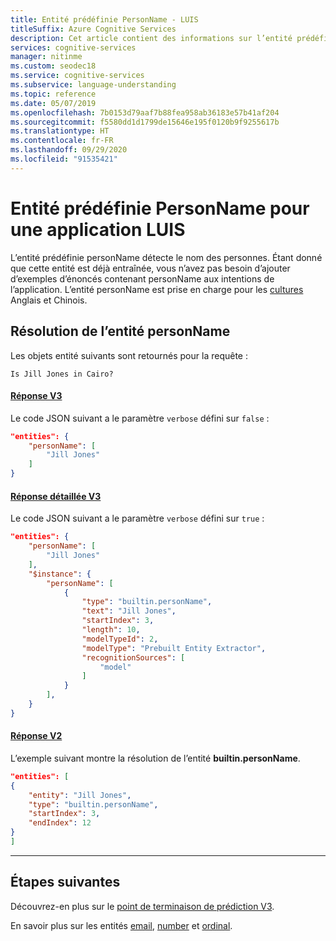 ```yaml
---
title: Entité prédéfinie PersonName - LUIS
titleSuffix: Azure Cognitive Services
description: Cet article contient des informations sur l’entité prédéfinie personName de l’API Language Understanding (LUIS).
services: cognitive-services
manager: nitinme
ms.custom: seodec18
ms.service: cognitive-services
ms.subservice: language-understanding
ms.topic: reference
ms.date: 05/07/2019
ms.openlocfilehash: 7b0153d79aaf7b88fea958ab36183e57b41af204
ms.sourcegitcommit: f5580dd1d1799de15646e195f0120b9f9255617b
ms.translationtype: HT
ms.contentlocale: fr-FR
ms.lasthandoff: 09/29/2020
ms.locfileid: "91535421"
---
```

# <a name="personname-prebuilt-entity-for-a-luis-app"></a>Entité prédéfinie PersonName pour une application LUIS
L’entité prédéfinie personName détecte le nom des personnes. Étant donné que cette entité est déjà entraînée, vous n’avez pas besoin d’ajouter d’exemples d’énoncés contenant personName aux intentions de l’application. L’entité personName est prise en charge pour les [cultures](luis-reference-prebuilt-entities.md) Anglais et Chinois.

## <a name="resolution-for-personname-entity"></a>Résolution de l’entité personName

Les objets entité suivants sont retournés pour la requête :

`Is Jill Jones in Cairo?`


#### <a name="v3-response"></a>[Réponse V3](#tab/V3)


Le code JSON suivant a le paramètre `verbose` défini sur `false` :

```json
"entities": {
    "personName": [
        "Jill Jones"
    ]
}
```
#### <a name="v3-verbose-response"></a>[Réponse détaillée V3](#tab/V3-verbose)
Le code JSON suivant a le paramètre `verbose` défini sur `true` :

```json
"entities": {
    "personName": [
        "Jill Jones"
    ],
    "$instance": {
        "personName": [
            {
                "type": "builtin.personName",
                "text": "Jill Jones",
                "startIndex": 3,
                "length": 10,
                "modelTypeId": 2,
                "modelType": "Prebuilt Entity Extractor",
                "recognitionSources": [
                    "model"
                ]
            }
        ],
    }
}
```
#### <a name="v2-response"></a>[Réponse V2](#tab/V2)

L’exemple suivant montre la résolution de l’entité **builtin.personName**.

```json
"entities": [
{
    "entity": "Jill Jones",
    "type": "builtin.personName",
    "startIndex": 3,
    "endIndex": 12
}
]
```
* * *

## <a name="next-steps"></a>Étapes suivantes

Découvrez-en plus sur le [point de terminaison de prédiction V3](luis-migration-api-v3.md).

En savoir plus sur les entités [email](luis-reference-prebuilt-email.md), [number](luis-reference-prebuilt-number.md) et [ordinal](luis-reference-prebuilt-ordinal.md).
